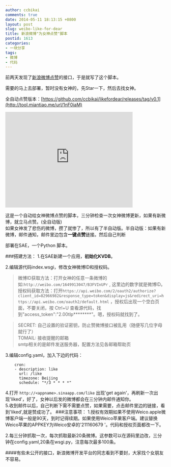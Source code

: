 ```yaml
---
author: ccbikai
comments: true
date: 2014-05-11 18:13:15 +0800
layout: post
slug: weibo-like-for-dear
title: 新浪微博"为女神点赞"脚本
postid: 1613
categories:
- 一块分享
tags:
- 微博
- 代码
---
```

前两天发现了[新浪微博点赞](http://tool.miantiao.me/url/1safNHI)的接口，于是就写了这个脚本。

<!-- more -->
需要的马上去部署，暂时没有女神的，先Star一下，然后去找女神。

全自动点赞版本：[https://github.com/ccbikai/likefordear/releases/tag/v0.1](http://tool.miantiao.me/url/1nF0iaM)
<iframe src="http://lab.lepture.com/github-cards/cards/medium.html?user=ccbikai&repo=likefordear" frameborder="0" scrolling="0" width="400" height="300" allowtransparency></iframe>

这是一个自动给女神微博点赞的脚本，三分钟检查一次女神微博更新，如果有新微博，就立马点赞。(全自动版)  
如果女神发了悲伤的微博，攒了就惨了，所以有了半自动版。半自动版：如果有新微博，邮件通知，邮件里边包含**一键点赞**链接。然后自己判断

部署在SAE，一个Python 脚本。

###搭建方法：
1.在SAE新建一个应用，**初始化KVDB**。

2.编辑源代码index.wsgi，修改女神微博ID和授权码。  
>微博ID获取方法：打开女神的任意一条微博的如:`http://weibo.com/1649913047/B3FVInUPr` , 这里边的数字就是微博ID。  
授权码获取方法：打开`https://api.weibo.com/2/oauth2/authorize?client_id=82966982&response_type=token&display=js&redirect_uri=https://api.weibo.com/oauth2/default.html` ，授权后出现一个空白页面，不要关闭，按 Ctrl+U 查看源代码，找到"access_token":"2.00tlp********"。嗯，授权码就找到了。

>SECRET: 自己设置的验证密钥，防止赞微博接口被乱用（随便写几位字母就行了）  
TOMAIL: 接收提醒的邮箱  
smtp相关的是邮件发送服务器，配置方法见各邮箱帮助页 
    
3.编辑config.yaml，加入下边的代码：  

 
```
    cron:
    - description: like
      url: /like
      timezone: Beijing
      schedule: "*/3 * * * *"
```

4.打开 `http://<appname>.sinaapp.com/like` 出现'get again'，再刷新一次出现'liked'，好了，女神以后发的微博都会在三分钟内邮件通知你。  
5.收到邮件以后，自己判断下需不需要点赞，如果需要，点击邮件里边的链接，看到'liked',就是赞成功了。
###注意事项：
 1.授权有效期如果不使用Weico.apple微博客户端一般是90天，到时记得续期。如果使用Weico苹果客户端。建议替换Weico苹果的APPKEY为Weico安卓的'211160679 '。代码和授权页面都改一下。
   
 2.每三分钟抓取一次，每次抓取最新20条微博。这参数可以在源码里边改，三分钟在config.yaml,20条在wsgi.py，注意每次最多100条。
 
####有些未公开的接口，新浪微博开发平台的同志看到不要封，大家找个女朋友不容易。
